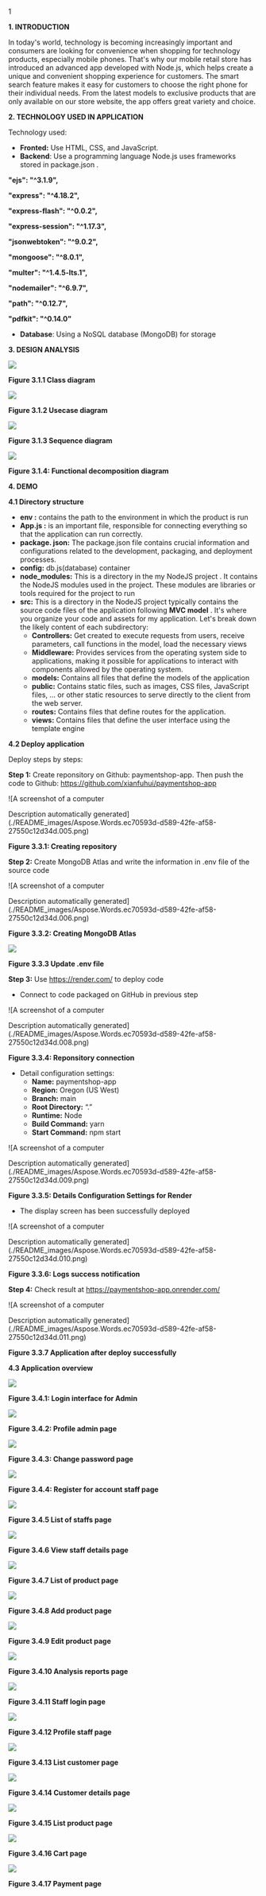 ﻿1

<a name="_toc153737871"></a>**1. INTRODUCTION** 

In today's world, technology is becoming increasingly important and consumers are looking for convenience when shopping for technology products, especially mobile phones. That's why our mobile retail store has introduced an advanced app developed with Node.js, which helps create a unique and convenient shopping experience for customers. The smart search feature makes it easy for customers to choose the right phone for their individual needs. From the latest models to exclusive products that are only available on our store website, the app offers great variety and choice.

<a name="_toc153737872"></a>**2. TECHNOLOGY USED IN APPLICATION**

Technology used:

- **Fronted:** Use HTML, CSS, and JavaScript.
- **Backend**: Use a programming language Node.js uses frameworks stored in package.json .

**"ejs": "^3.1.9",**	

**"express": "^4.18.2",**

**"express-flash": "^0.0.2",**

**"express-session": "^1.17.3",**

**"jsonwebtoken": "^9.0.2",**

**"mongoose": "^8.0.1",**

**"multer": "^1.4.5-lts.1",**

**"nodemailer": "^6.9.7",**

**"path": "^0.12.7",**

**"pdfkit": "^0.14.0"**

- **Database**: Using a NoSQL database (MongoDB) for storage 

<a name="_toc153737873"></a>**3. DESIGN ANALYSIS**

![](./README_images/Aspose.Words.ec70593d-d589-42fe-af58-27550c12d34d.001.png)

<a name="_toc153737886"></a>**Figure 3.1.1 Class diagram**

![](./README_images/Aspose.Words.ec70593d-d589-42fe-af58-27550c12d34d.002.png)

<a name="_toc153737887"></a>**Figure 3.1.2 Usecase diagram**

![](./README_images/Aspose.Words.ec70593d-d589-42fe-af58-27550c12d34d.003.png)

<a name="_toc153737888"></a>**Figure 3.1.3 Sequence diagram**

![](./README_images/Aspose.Words.ec70593d-d589-42fe-af58-27550c12d34d.004.png)

<a name="_toc14970"></a><a name="_toc153737889"></a>**Figure 3.1.4:  Functional decomposition diagram**

<a name="_toc153737880"></a>**4. DEMO**

**4.1 Directory structure**

- **env :** contains the path to the environment in which the product is run
- **App.js :** is an important file, responsible for connecting everything so that the application can run correctly. 
- **package. json:** The package.json file contains crucial information and configurations related to the development, packaging, and deployment processes. 
- **config:** db.js(database) container
- **node\_modules:** This is a  directory in the my NodeJS project . It contains the NodeJS modules used in the project. These modules are libraries or tools required for the project to run
- **src:** This is a directory in the NodeJS project typically contains the source code files of the application following **MVC model** . It's where you organize your code and assets for my application. Let's break down the likely content of each subdirectory:
  - **Controllers:** Get created to execute requests from users, receive parameters, call functions in the model, load the necessary views
  - **Middleware:** Provides services from the operating system side to applications, making it possible for applications to interact with components allowed by the operating system.
  - **models:** Contains all files that define the models of the application
  - **public:** Contains static files, such as images, CSS files, JavaScript files, …  or other static resources to serve directly to the client from the web server.
  - **routes:** Contains files that define routes for the application.
  - **views:** Contains files that define the user interface using the template engine

<a name="_toc23423"></a><a name="_toc153737881"></a>**4.2 Deploy application**

Deploy steps by steps:

**Step 1:** Create reponsitory on Github: paymentshop-app. Then push the code to Github: <https://github.com/xianfuhui/paymentshop-app>

![A screenshot of a computer

Description automatically generated](./README_images/Aspose.Words.ec70593d-d589-42fe-af58-27550c12d34d.005.png)

<a name="_toc8414"></a><a name="_toc153737890"></a>**Figure 3.3.1: Creating repository**

**Step 2:** Create MongoDB Atlas and write the information in .env file of the source code

![A screenshot of a computer

Description automatically generated](./README_images/Aspose.Words.ec70593d-d589-42fe-af58-27550c12d34d.006.png)

<a name="_toc761"></a><a name="_toc153737891"></a>**Figure 3.3.2: Creating MongoDB Atlas**

![](./README_images/Aspose.Words.ec70593d-d589-42fe-af58-27550c12d34d.007.png)

<a name="_toc26944"></a><a name="_toc153737892"></a>**Figure 3.3.3 Update .env file**

**Step 3:** Use <https://render.com/> to deploy code

- Connect to code packaged on GitHub in previous step

![A screenshot of a computer

Description automatically generated](./README_images/Aspose.Words.ec70593d-d589-42fe-af58-27550c12d34d.008.png)

<a name="_toc27477"></a><a name="_toc153737893"></a>**Figure 3.3.4: Reponsitory connection**

- Detail configuration settings: 
  - **Name:** paymentshop-app
  - **Region:** Oregon (US West)
  - **Branch:** main
  - **Root Directory:** “.”
  - **Runtime:** Node 
  - **Build Command:** yarn
  - **Start Command:** npm start

![A screenshot of a computer

Description automatically generated](./README_images/Aspose.Words.ec70593d-d589-42fe-af58-27550c12d34d.009.png)

<a name="_toc30277"></a><a name="_toc153737894"></a>**Figure 3.3.5: Details Configuration Settings for Render**

- The display screen has been successfully deployed

![A screenshot of a computer

Description automatically generated](./README_images/Aspose.Words.ec70593d-d589-42fe-af58-27550c12d34d.010.png)

<a name="_toc21020"></a><a name="_toc153737895"></a>**Figure 3.3.6: Logs success notification**

**Step 4:** Check result at https://paymentshop-app.onrender.com/

![A screenshot of a computer

Description automatically generated](./README_images/Aspose.Words.ec70593d-d589-42fe-af58-27550c12d34d.011.png)

<a name="_toc153737896"></a>**Figure 3.3.7 Application after deploy successfully**

<a name="_toc28240"></a><a name="_toc153737882"></a>**4.3 Application overview**

![](./README_images/Aspose.Words.ec70593d-d589-42fe-af58-27550c12d34d.012.png)

<a name="_toc2900"></a><a name="_toc153737897"></a>**Figure 3.4.1: Login interface for Admin** 

![](./README_images/Aspose.Words.ec70593d-d589-42fe-af58-27550c12d34d.013.png)

<a name="_toc27908"></a><a name="_toc153737898"></a>**Figure 3.4.2: Profile admin page** 

![](./README_images/Aspose.Words.ec70593d-d589-42fe-af58-27550c12d34d.014.png)

<a name="_toc13553"></a><a name="_toc153737899"></a>**Figure 3.4.3: Change password page**

![](./README_images/Aspose.Words.ec70593d-d589-42fe-af58-27550c12d34d.015.png)

<a name="_toc6303"></a><a name="_toc153737900"></a>**Figure 3.4.4: Register for account staff page**

![](./README_images/Aspose.Words.ec70593d-d589-42fe-af58-27550c12d34d.016.png)

<a name="_toc153737901"></a>**Figure 3.4.5 List of staffs page**

![](./README_images/Aspose.Words.ec70593d-d589-42fe-af58-27550c12d34d.017.png)

<a name="_toc153737902"></a>**Figure 3.4.6 View staff details page**

![](./README_images/Aspose.Words.ec70593d-d589-42fe-af58-27550c12d34d.018.png)

<a name="_toc153737903"></a>**Figure 3.4.7 List of product page**

![](./README_images/Aspose.Words.ec70593d-d589-42fe-af58-27550c12d34d.019.png)

<a name="_toc153737904"></a>**Figure 3.4.8 Add product page**

![](./README_images/Aspose.Words.ec70593d-d589-42fe-af58-27550c12d34d.020.png)

<a name="_toc153737905"></a>**Figure 3.4.9 Edit product page**

![](./README_images/Aspose.Words.ec70593d-d589-42fe-af58-27550c12d34d.021.png)

<a name="_toc153737906"></a>**Figure 3.4.10 Analysis reports page**

![](./README_images/Aspose.Words.ec70593d-d589-42fe-af58-27550c12d34d.022.png)

<a name="_toc153737907"></a>**Figure 3.4.11 Staff login page**

![](./README_images/Aspose.Words.ec70593d-d589-42fe-af58-27550c12d34d.023.png)

<a name="_toc153737908"></a>**Figure 3.4.12 Profile staff page**

![](./README_images/Aspose.Words.ec70593d-d589-42fe-af58-27550c12d34d.024.png)

<a name="_toc153737909"></a>**Figure 3.4.13 List customer page**

![](./README_images/Aspose.Words.ec70593d-d589-42fe-af58-27550c12d34d.025.png)

<a name="_toc153737910"></a>**Figure 3.4.14 Customer details page**

![](./README_images/Aspose.Words.ec70593d-d589-42fe-af58-27550c12d34d.026.png)

<a name="_toc153737911"></a>**Figure 3.4.15 List product page**

![](./README_images/Aspose.Words.ec70593d-d589-42fe-af58-27550c12d34d.027.png)

<a name="_toc153737912"></a>**Figure 3.4.16 Cart page**

![](./README_images/Aspose.Words.ec70593d-d589-42fe-af58-27550c12d34d.028.png)

<a name="_toc153737913"></a>**Figure 3.4.17 Payment page**





